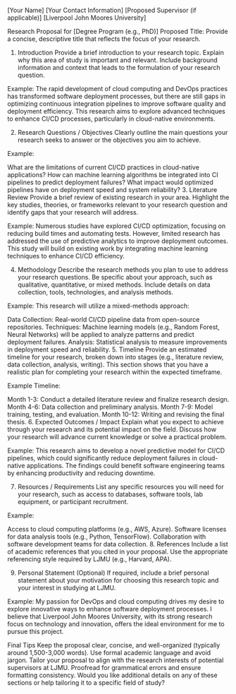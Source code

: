 [Your Name]
[Your Contact Information]
[Proposed Supervisor (if applicable)]
[Liverpool John Moores University]

Research Proposal for [Degree Program (e.g., PhD)]
Proposed Title:
Provide a concise, descriptive title that reflects the focus of your research.

1. Introduction
Provide a brief introduction to your research topic. Explain why this area of study is important and relevant. Include background information and context that leads to the formulation of your research question.

Example:
The rapid development of cloud computing and DevOps practices has transformed software deployment processes, but there are still gaps in optimizing continuous integration pipelines to improve software quality and deployment efficiency. This research aims to explore advanced techniques to enhance CI/CD processes, particularly in cloud-native environments.

2. Research Questions / Objectives
Clearly outline the main questions your research seeks to answer or the objectives you aim to achieve.

Example:

What are the limitations of current CI/CD practices in cloud-native applications?
How can machine learning algorithms be integrated into CI pipelines to predict deployment failures?
What impact would optimized pipelines have on deployment speed and system reliability?
3. Literature Review
Provide a brief review of existing research in your area. Highlight the key studies, theories, or frameworks relevant to your research question and identify gaps that your research will address.

Example:
Numerous studies have explored CI/CD optimization, focusing on reducing build times and automating tests. However, limited research has addressed the use of predictive analytics to improve deployment outcomes. This study will build on existing work by integrating machine learning techniques to enhance CI/CD efficiency.

4. Methodology
Describe the research methods you plan to use to address your research questions. Be specific about your approach, such as qualitative, quantitative, or mixed methods. Include details on data collection, tools, technologies, and analysis methods.

Example:
This research will utilize a mixed-methods approach:

Data Collection: Real-world CI/CD pipeline data from open-source repositories.
Techniques: Machine learning models (e.g., Random Forest, Neural Networks) will be applied to analyze patterns and predict deployment failures.
Analysis: Statistical analysis to measure improvements in deployment speed and reliability.
5. Timeline
Provide an estimated timeline for your research, broken down into stages (e.g., literature review, data collection, analysis, writing). This section shows that you have a realistic plan for completing your research within the expected timeframe.

Example Timeline:

Month 1-3: Conduct a detailed literature review and finalize research design.
Month 4-6: Data collection and preliminary analysis.
Month 7-9: Model training, testing, and evaluation.
Month 10-12: Writing and revising the final thesis.
6. Expected Outcomes / Impact
Explain what you expect to achieve through your research and its potential impact on the field. Discuss how your research will advance current knowledge or solve a practical problem.

Example:
This research aims to develop a novel predictive model for CI/CD pipelines, which could significantly reduce deployment failures in cloud-native applications. The findings could benefit software engineering teams by enhancing productivity and reducing downtime.

7. Resources / Requirements
List any specific resources you will need for your research, such as access to databases, software tools, lab equipment, or participant recruitment.

Example:

Access to cloud computing platforms (e.g., AWS, Azure).
Software licenses for data analysis tools (e.g., Python, TensorFlow).
Collaboration with software development teams for data collection.
8. References
Include a list of academic references that you cited in your proposal. Use the appropriate referencing style required by LJMU (e.g., Harvard, APA).

9. Personal Statement (Optional)
If required, include a brief personal statement about your motivation for choosing this research topic and your interest in studying at LJMU.

Example:
My passion for DevOps and cloud computing drives my desire to explore innovative ways to enhance software deployment processes. I believe that Liverpool John Moores University, with its strong research focus on technology and innovation, offers the ideal environment for me to pursue this project.

Final Tips
Keep the proposal clear, concise, and well-organized (typically around 1,500-3,000 words).
Use formal academic language and avoid jargon.
Tailor your proposal to align with the research interests of potential supervisors at LJMU.
Proofread for grammatical errors and ensure formatting consistency.
Would you like additional details on any of these sections or help tailoring it to a specific field of study?